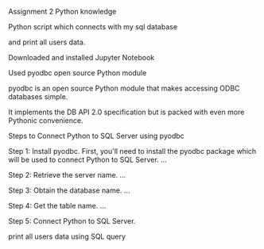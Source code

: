 Assignment 2 Python knowledge

Python script which connects with my sql database

and print all users data.

Downloaded and installed Jupyter Notebook

Used pyodbc open source Python module

pyodbc is an open source Python module that makes accessing ODBC databases simple. 

It implements the DB API 2.0 specification but is packed with even more Pythonic convenience.

Steps to Connect Python to SQL Server using pyodbc

Step 1: Install pyodbc. First, you'll need to install the pyodbc package which will be used to connect Python to SQL Server. ...

Step 2: Retrieve the server name. ...

Step 3: Obtain the database name. ...

Step 4: Get the table name. ...

Step 5: Connect Python to SQL Server.

print all users data using SQL query



